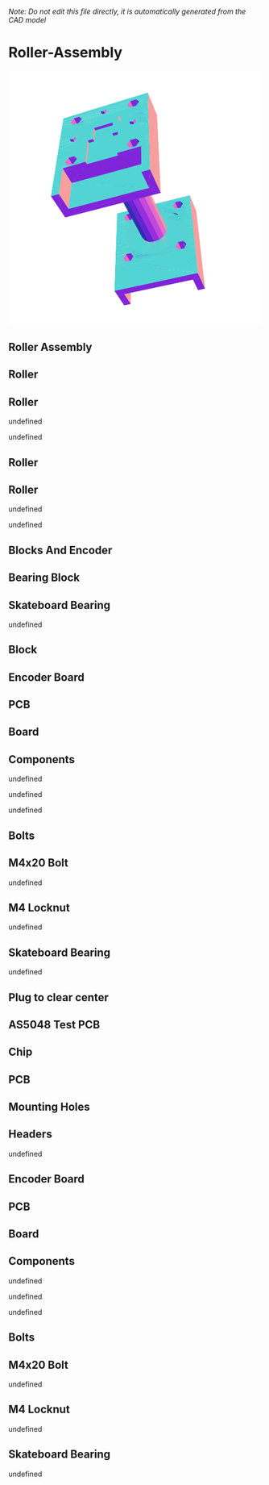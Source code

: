 ###### Note: Do not edit this file directly, it is automatically generated from the CAD model

# Roller-Assembly

![](/project.svg)

## Roller Assembly


## Roller


## Roller


undefined


undefined


## Roller


## Roller


undefined


undefined


## Blocks And Encoder


## Bearing Block


## Skateboard Bearing


undefined


## Block


## Encoder Board


## PCB


## Board


## Components


undefined


undefined


undefined


## Bolts


## M4x20 Bolt


undefined


## M4 Locknut


undefined


## Skateboard Bearing


undefined


## Plug to clear center


## AS5048 Test PCB


## Chip


## PCB


## Mounting Holes


## Headers


undefined


## Encoder Board


## PCB


## Board


## Components


undefined


undefined


undefined


## Bolts


## M4x20 Bolt


undefined


## M4 Locknut


undefined


## Skateboard Bearing


undefined


